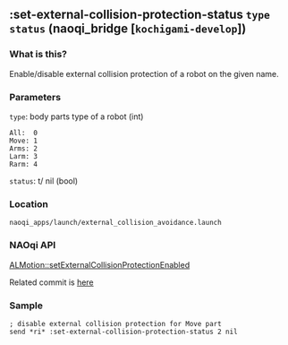 ## :set-external-collision-protection-status `type` `status` (naoqi_bridge [`kochigami-develop`])

### What is this?

Enable/disable external collision protection of a robot on the given name.  

### Parameters

`type`: body parts type of a robot (int)  

```
All:  0
Move: 1
Arms: 2
Larm: 3
Rarm: 4 
```

`status`: t/ nil (bool)  

### Location

`naoqi_apps/launch/external_collision_avoidance.launch`  

### NAOqi API

[ALMotion::setExternalCollisionProtectionEnabled](http://doc.aldebaran.com/2-5/naoqi/motion/reflexes-external-collision-api.html#ALMotionProxy::setExternalCollisionProtectionEnabled__ssCR.bCR)  

Related commit is [here](https://github.com/kochigami/naoqi_bridge/commit/7655dea24e26df3c0c2fae3fda20b6e96111d898#diff-e9b6c21fdccdb01cff79b583fc7ad7d2)

### Sample

```
; disable external collision protection for Move part
send *ri* :set-external-collision-protection-status 2 nil
```
